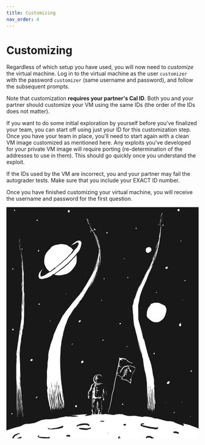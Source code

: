 ```yaml
---
title: Customizing
nav_order: 4
---
```


# Customizing

Regardless of which setup you have used, you will now need to
*customize* the virtual machine. Log in to the virtual machine as the
user `customizer` with the password `customizer` (same username and
password), and follow the subsequent prompts.

Note that customization **requires your partner's Cal ID**. Both you and
your partner should customize your VM using the same IDs (the order of
the IDs does not matter).

If you want to do some initial exploration by yourself before you've
finalized your team, you can start off using just your ID for this
customization step. Once you have your team in place, you'll need to
start again with a clean VM image customized as mentioned here. Any
exploits you've developed for your private VM image will require porting
(re-determination of the addresses to use in them). This should go
quickly once you understand the exploit.

If the IDs used by the VM are incorrect, you and your partner may fail
the autograder tests. Make sure that you include your EXACT ID number.

Once you have finished customizing your virtual machine, you will
receive the username and password for the first question.

![orbot](images/CSA.jpg)

